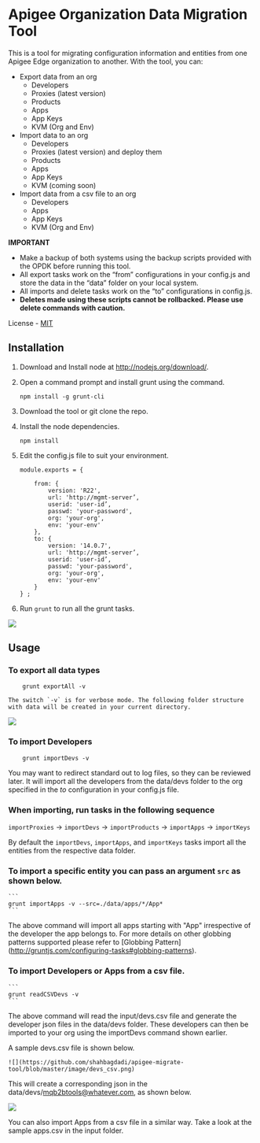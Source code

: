 # Apigee Organization Data Migration Tool

This is a tool for migrating configuration information and entities from one Apigee Edge organization to another. With the tool, you can:

- Export data from an org
  - Developers
  - Proxies (latest version)
  - Products
  - Apps
  - App Keys
  - KVM (Org and Env)
- Import data to an org
  - Developers
  - Proxies (latest version) and deploy them 
  - Products
  - Apps
  - App Keys
  - KVM (coming soon)
- Import data from a csv file to an org
  - Developers
  - Apps
  - App Keys
  - KVM (Org and Env)

**IMPORTANT**
- Make a backup of both systems using the backup scripts provided with the OPDK before running this tool.
- All export tasks work on the “from” configurations in your config.js and store the data in the “data” folder on your local system.
- All imports and delete tasks work on the “to” configurations in config.js. 
- **Deletes made using these scripts cannot be rollbacked. Please use delete commands with caution.**

License -  [MIT](https://github.com/apigeecs/apigee-migrate-tool/blob/master/LICENSE) 

## Installation

1.	Download and Install node at http://nodejs.org/download/.

2.	Open a command prompt and install grunt using the command.

	```
	npm install -g grunt-cli
	```

3.	Download the tool or git clone the repo.

4.	Install the node dependencies. 

	```
	npm install
	```

5.	Edit the config.js file to suit your environment.

	```
	module.exports = {

		from: {
			version: 'R22',
			url: 'http://mgmt-server’,
			userid: 'user-id’,
			passwd: 'your-password',
			org: 'your-org',
			env: 'your-env'
		},
		to: {
			version: '14.0.7',
			url: 'http://mgmt-server’,
			userid: 'user-id’,
			passwd: 'your-password',
			org: 'your-org',
			env: 'your-env'
		}
	} ;
	```

6.	Run `grunt` to run all the grunt tasks.

 ![](https://github.com/shahbagdadi/apigee-migrate-tool/blob/master/image/tasks.png)


## Usage

### To export all data types 
```
	grunt exportAll -v
```	
	The switch `-v` is for verbose mode. The following folder structure with data will be created in your current directory.

 ![](https://github.com/shahbagdadi/apigee-migrate-tool/blob/master/image/export.png)


### To import Developers

```
	grunt importDevs -v 
```

You may want to redirect standard out to log files, so they can be reviewed later. It will import all the developers from the data/devs folder to the org specified in the *to* configuration in your config.js file.

### When importing, run tasks in the following sequence

 `importProxies` -> `importDevs` -> `importProducts` -> `importApps` -> `importKeys`

By default the `importDevs`, `importApps`, and `importKeys` tasks import all the entities from the respective data folder. 

### To import a specific entity you can pass an argument `src` as shown below.

	```
	grunt importApps -v --src=./data/apps/*/App*
	```
	
The above command will import all apps starting with "App" irrespective of the developer the app belongs to. 
For more details on other globbing patterns supported please refer to [Globbing Pattern] (http://gruntjs.com/configuring-tasks#globbing-patterns).

### To import Developers or Apps from a csv file.

	```
	grunt readCSVDevs -v 
	```

The above command will read the input/devs.csv file and generate the developer json files in the data/devs folder. These developers can then be imported to your org using the importDevs command shown earlier. 

A sample devs.csv file is shown below.

	![](https://github.com/shahbagdadi/apigee-migrate-tool/blob/master/image/devs_csv.png)

This will create a corresponding json in the data/devs/mqb2btools@whatever.com, as shown below.

![](https://github.com/shahbagdadi/apigee-migrate-tool/blob/master/image/dev_json.png)

You can also import Apps from a csv file in a similar way. Take a look at the sample apps.csv in the input folder.
